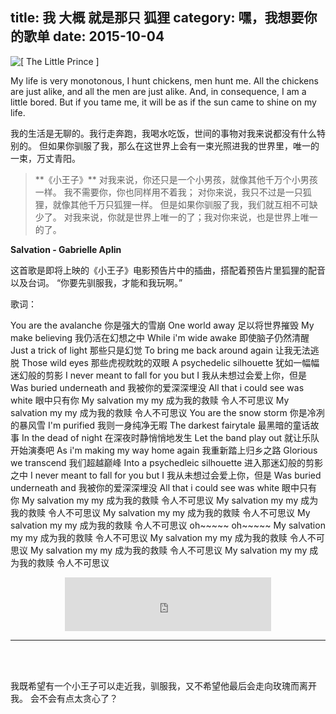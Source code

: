 title: 我  大概  就是那只  狐狸
category: 嘿，我想要你的歌单
date: 2015-10-04
---

![[ The Little Prince ]](//o40ss64l8.qnssl.com/thelittleprince.png)

My life is very monotonous, I hunt chickens, men hunt me. All the chickens are just alike, and all the men are just alike. And, in consequence, I am a little bored. But if you tame me, it will be as if the sun came to shine on my life.

我的生活是无聊的。我行走奔跑，我喝水吃饭，世间的事物对我来说都没有什么特别的。
但如果你驯服了我，那么在这世界上会有一束光照进我的世界里，唯一的一束，万丈青阳。

<!-- more -->



<blockquote class="blockquote-center">
    **《小王子》**
    对我来说，你还只是一个小男孩，就像其他千万个小男孩一样。
    我不需要你，你也同样用不着我；
    对你来说，我只不过是一只狐狸，就像其他千万只狐狸一样。
    但是如果你驯服了我，我们就互相不可缺少了。
    对我来说，你就是世界上唯一的了；我对你来说，也是世界上唯一的了。
</blockquote>

**Salvation - Gabrielle Aplin**

这首歌是即将上映的《小王子》电影预告片中的插曲，搭配着预告片里狐狸的配音以及台词。
“你要先驯服我，才能和我玩啊。”

歌词：

You are the avalanche
你是强大的雪崩
One world away
足以将世界摧毁
My make believing
我仍活在幻想之中
While i'm wide awake
即使脑子仍然清醒
Just a trick of light
那些只是幻觉
To bring me back around again
让我无法逃脱
Those wild eyes
那些虎视眈眈的双眼
A psychedelic silhouette
犹如一幅幅迷幻般的剪影
I never meant to fall for you but I
我从未想过会爱上你，但是
Was buried underneath and
我被你的爱深深埋没
All that i could see was white
眼中只有你
My salvation my my
成为我的救赎 令人不可思议
My salvation my my
成为我的救赎 令人不可思议
You are the snow storm
你是冷冽的暴风雪
I'm purified
我则一身纯净无暇
The darkest fairytale
最黑暗的童话故事
In the dead of night
在深夜时静悄悄地发生
Let the band play out
就让乐队开始演奏吧
As i'm making my way home again
我重新踏上归乡之路
Glorious we transcend
我们超越巅峰
Into a psychedleic silhouette
进入那迷幻般的剪影之中
I never meant to fall for you but I
我从未想过会爱上你，但是
Was buried underneath and
我被你的爱深深埋没
All that i could see was white
眼中只有你
My salvation my my
成为我的救赎 令人不可思议
My salvation my my
成为我的救赎 令人不可思议
My salvation my my
成为我的救赎 令人不可思议
My salvation my my
成为我的救赎 令人不可思议
oh~~~~~ oh~~~~~
My salvation my my
成为我的救赎 令人不可思议
My salvation my my
成为我的救赎 令人不可思议
My salvation my my
成为我的救赎 令人不可思议
My salvation my my
成为我的救赎 令人不可思议

<center>
    <iframe frameborder="no" border="0" marginwidth="0" marginheight="0" width=330 height=86 src="http://music.163.com/outchain/player?type=2&id=26367685&auto=1&height=66"></iframe>
</center>

---

<br><br>

我既希望有一个小王子可以走近我，驯服我，又不希望他最后会走向玫瑰而离开我。
会不会有点太贪心了？

<br><br>

